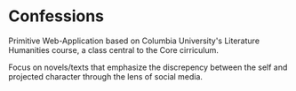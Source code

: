 # Confessions 

Primitive Web-Application based on Columbia University's Literature Humanities
course, a class central to the Core cirriculum. 

Focus on novels/texts that emphasize the discrepency between the self and projected
character through the lens of social media. 
